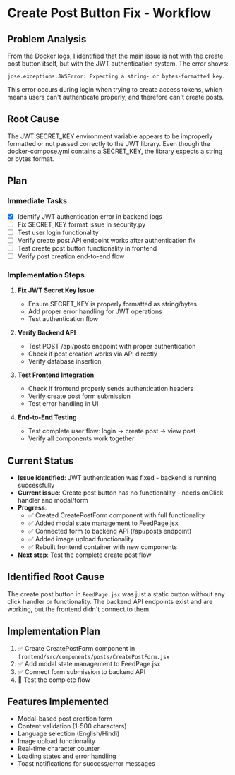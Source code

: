 # Create Post Button Fix - Workflow

## Problem Analysis

From the Docker logs, I identified that the main issue is not with the create post button itself, but with the JWT authentication system. The error shows:

```
jose.exceptions.JWSError: Expecting a string- or bytes-formatted key.
```

This error occurs during login when trying to create access tokens, which means users can't authenticate properly, and therefore can't create posts.

## Root Cause

The JWT SECRET_KEY environment variable appears to be improperly formatted or not passed correctly to the JWT library. Even though the docker-compose.yml contains a SECRET_KEY, the library expects a string or bytes format.

## Plan

### Immediate Tasks
- [x] Identify JWT authentication error in backend logs
- [ ] Fix SECRET_KEY format issue in security.py
- [ ] Test user login functionality
- [ ] Verify create post API endpoint works after authentication fix
- [ ] Test create post button functionality in frontend
- [ ] Verify post creation end-to-end flow

### Implementation Steps

1. **Fix JWT Secret Key Issue**
   - Ensure SECRET_KEY is properly formatted as string/bytes
   - Add proper error handling for JWT operations
   - Test authentication flow

2. **Verify Backend API**
   - Test POST /api/posts endpoint with proper authentication
   - Check if post creation works via API directly
   - Verify database insertion

3. **Test Frontend Integration**
   - Check if frontend properly sends authentication headers
   - Verify create post form submission
   - Test error handling in UI

4. **End-to-End Testing**
   - Test complete user flow: login → create post → view post
   - Verify all components work together

## Current Status
- **Issue identified**: JWT authentication was fixed - backend is running successfully
- **Current issue**: Create post button has no functionality - needs onClick handler and modal/form
- **Progress**: 
  - ✅ Created CreatePostForm component with full functionality
  - ✅ Added modal state management to FeedPage.jsx
  - ✅ Connected form to backend API (/api/posts endpoint)
  - ✅ Added image upload functionality
  - ✅ Rebuilt frontend container with new components
- **Next step**: Test the complete create post flow

## Identified Root Cause
The create post button in `FeedPage.jsx` was just a static button without any click handler or functionality. The backend API endpoints exist and are working, but the frontend didn't connect to them.

## Implementation Plan
1. ✅ Create CreatePostForm component in `frontend/src/components/posts/CreatePostForm.jsx`
2. ✅ Add modal state management to FeedPage.jsx
3. ✅ Connect form submission to backend API
4. 🔄 Test the complete flow

## Features Implemented
- Modal-based post creation form
- Content validation (1-500 characters)
- Language selection (English/Hindi)
- Image upload functionality
- Real-time character counter
- Loading states and error handling
- Toast notifications for success/error messages
